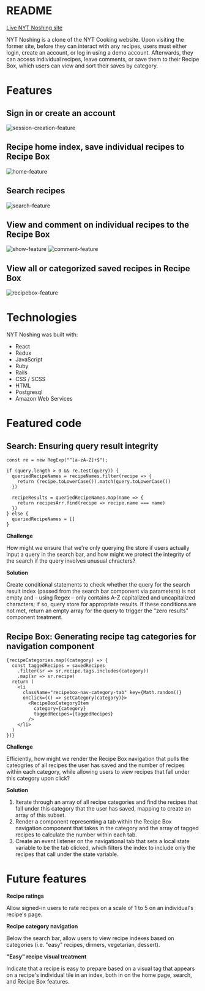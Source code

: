 # README

[Live NYT Noshing site](https://nytnoshing.onrender.com)

NYT Noshing is a clone of the NYT Cooking website. Upon visiting the former site, before they can interact with any recipes, users must either login, create an account, or log in using a demo account. Afterwards, they can access individual recipes, leave comments, or save them to their Recipe Box, which users can view and sort their saves by category.

# Features

## Sign in or create an account

![session-creation-feature](https://nytnoshing-seeds.s3.us-west-1.amazonaws.com/README/login.png)

## Recipe home index, save individual recipes to Recipe Box

![home-feature](https://nytnoshing-seeds.s3.us-west-1.amazonaws.com/README/home.png)

## Search recipes

![search-feature](https://nytnoshing-seeds.s3.us-west-1.amazonaws.com/README/search.png)

## View and comment on individual recipes to the Recipe Box

![show-feature](https://nytnoshing-seeds.s3.us-west-1.amazonaws.com/README/recipe-show-page.png)
![comment-feature](https://nytnoshing-seeds.s3.us-west-1.amazonaws.com/README/comment.png)

## View all or categorized saved recipes in Recipe Box

![recipebox-feature](https://nytnoshing-seeds.s3.us-west-1.amazonaws.com/README/recipe-box.png)


# Technologies

NYT Noshing was built with:
- React
- Redux
- JavaScript
- Ruby
- Rails
- CSS / SCSS
- HTML
- Postgresql
- Amazon Web Services

# Featured code

## Search: Ensuring query result integrity
```
const re = new RegExp("^[a-zA-Z]+$");

if (query.length > 0 && re.test(query)) {
  queriedRecipeNames = recipeNames.filter(recipe => {
    return (recipe.toLowerCase()).match(query.toLowerCase())
  })

  recipeResults = queriedRecipeNames.map(name => {
    return recipesArr.find(recipe => recipe.name === name)
  })
} else {
  queriedRecipeNames = []
}
```
**Challenge**

How might we ensure that we're only querying the store if users actually input a query in the search bar, and how might we protect the integrity of the search if the query involves unusual chracters?

**Solution**

Create conditional statements to check whether the query for the search result index (passed from the search bar component via parameters) is not empty and – using Regex – only contains A-Z capitalized and uncapitalized characters; if so, query store for appropriate results. If these conditions are not met, return an empty array for the query to trigger the "zero results" component treatment.

## Recipe Box: Generating recipe tag categories for navigation component
```
{recipeCategories.map((category) => {
  const taggedRecipes = savedRecipes
    .filter(sr => sr.recipe.tags.includes(category))
    .map(sr => sr.recipe)
  return (
    <li
      className="recipebox-nav-category-tab" key={Math.random()}
      onClick={() => setCategory(category)}>
        <RecipeBoxCategoryItem
          category={category}
          taggedRecipes={taggedRecipes}
        />
    </li>
  )
})}
```
**Challenge**

Efficiently, how might we render the Recipe Box navigation that pulls the cateogries of all recipes the user has saved and the number of recipes within each category, while allowing users to view recipes that fall under this category upon click?

**Solution**

1. Iterate through an array of all recipe categories and find the recipes that fall under this category that the user has saved, mapping to create an array of this subset.
2. Render a component representing a tab within the Recipe Box navigation component that takes in the category and the array of tagged recipes to calculate the number within each tab.
3. Create an event listener on the navigational tab that sets a local state variable to be the tab clicked, which filters the index to include only the recipes that call under the state variable.

# Future features
**Recipe ratings**

Allow signed-in users to rate recipes on a scale of 1 to 5 on an individual's recipe's page.

**Recipe category navigation**

Below the search bar, allow users to view recipe indexes based on categories (i.e. "easy" recipes, dinners, vegetarian, dessert).

**"Easy" recipe visual treatment**

Indicate that a recipe is easy to prepare based on a visual tag that appears on a recipe's individual tile in an index, both in on the home page, search, and Recipe Box features.

